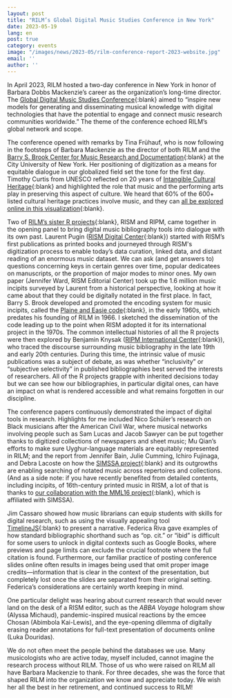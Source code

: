 ```yaml
---
layout: post
title: "RILM’s Global Digital Music Studies Conference in New York"
date: 2023-05-19
lang: en
post: true
category: events
image: "/images/news/2023-05/rilm-conference-report-2023-website.jpg"
email: ''
author: ''
---
```


In April 2023, RILM hosted a two-day conference in New York in honor of Barbara Dobbs Mackenzie’s career as the organization’s long-time director. The [Global Digital Music Studies Conference](https://www.rilm.org/gdms2023/){:blank} aimed to “inspire new models for generating and disseminating musical knowledge with digital technologies that have the potential to engage and connect music research communities worldwide.” The theme of the conference echoed RILM’s global network and scope.

The conference opened with remarks by Tina Frühauf, who is now following in the footsteps of Barbara Mackenzie as the director of both RILM and the [Barry S. Brook Center for Music Research and Documentation](https://brookcenter.gc.cuny.edu/){:blank} at the City University of New York. Her positioning of digitization as a means for equitable dialogue in our globalized field set the tone for the first day. Timothy Curtis from UNESCO reflected on 20 years of [Intangible Cultural Heritage](https://ich.unesco.org/en/home){:blank} and highlighted the role that music and the performing arts play in preserving this aspect of culture. We heard that 60% of the 600+ listed cultural heritage practices involve music, and they can [all be explored online in this visualization](https://ich.unesco.org/dive/){:blank}.  

Two of [RILM’s sister R projects](http://www.r-musicprojects.org/){:blank}, RISM and RIPM, came together in the opening panel to bring digital music bibliography tools into dialogue with its own past. Laurent Pugin ([RISM Digital Center](https://rism.digital/){:blank}) started with RISM’s first publications as printed books and journeyed through RISM's digitization process to enable today’s data curation, linked data, and distant reading of an enormous music dataset. We can ask (and get answers to) questions concerning keys in certain genres over time, popular dedicatees on manuscripts, or the proportion of major modes to minor ones. My own paper (Jennifer Ward, RISM Editorial Center) took up the 1.6 million music incipits surveyed by Laurent from a historical perspective, looking at how it came about that they could be digitally notated in the first place. In fact, Barry S. Brook developed and promoted the encoding system for music incipits, called the [Plaine and Easie code](https://www.jstor.org/stable/23504533){:blank}, in the early 1960s, which predates his founding of RILM in 1966. I sketched the dissemination of the code leading up to the point when RISM adopted it for its international project in the 1970s. The common intellectual histories of all the R projects were then explored by Benjamin Knysak ([RIPM International Center](https://ripm.org/){:blank}), who traced the discourse surrounding music bibliography in the late 19th and early 20th centuries. During this time, the intrinsic value of music publications was a subject of debate, as was whether “inclusivity” or “subjective selectivity” in published bibliographies best served the interests of researchers. All of the R projects grapple with inherited decisions today but we can see how our bibliographies, in particular digital ones, can have an impact on what is rendered accessible and what remains forgotten in our discipline.  

The conference papers continuously demonstrated the impact of digital tools in research. Highlights for me included Nico Schüler’s research on Black musicians after the American Civil War, where musical networks involving people such as Sam Lucas and Jacob Sawyer can be put together thanks to digitized collections of newspapers and sheet music; Mu Qian’s efforts to make sure Uyghur-language materials are equitably represented in RILM; and the report from Jennifer Bain, Julie Cumming, Ichiro Fujinaga, and Debra Lacoste on how the [SIMSSA project](https://simssa.ca/){:blank} and its outgrowths are enabling searching of notated music across repertoires and collections. (And as a side note: if you have recently benefited from detailed contents, including incipits, of 16th-century printed music in RISM, a lot of that is thanks to [our collaboration with the MML16 project](/in_the_news/2019/07/29/mapping-the-musical-landscape-of-the-sixteenth.html){:blank}, which is affiliated with SIMSSA).   

Jim Cassaro showed how music librarians can equip students with skills for digital research, such as using the visually appealing tool [TimelineJS](https://timeline.knightlab.com/){:blank} to present a narrative. Federica Riva gave examples of how standard bibliographic shorthand such as “op. cit.” or “ibid” is difficult for some users to unlock in digital contexts such as Google Books, where previews and page limits can exclude the crucial footnote where the full citation is found. Furthermore, our familiar practice of posting conference slides online often results in images being used that omit proper image credits—information that is clear in the context of the presentation, but completely lost once the slides are separated from their original setting. Federica’s considerations are certainly worth keeping in mind.  

One particular delight was hearing about current research that would never land on the desk of a RISM editor, such as the _ABBA Voyage_ hologram show (Alyssa Michaud), pandemic-inspired musical reactions by the emcee Chosan (Abimbola Kai-Lewis), and the eye-opening dilemma of digitally erasing reader annotations for full-text presentation of documents online (Luka Douridas).   

We do not often meet the people behind the databases we use. Many musicologists who are active today, myself included, cannot imagine the research process without RILM. Those of us who were raised on RILM all have Barbara Mackenzie to thank. For three decades, she was the force that shaped RILM into the organization we know and appreciate today. We wish her all the best in her retirement, and continued success to RILM!
